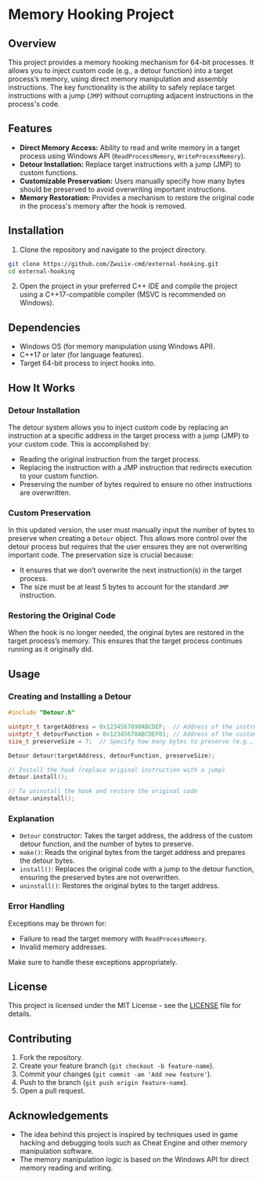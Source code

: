 # Memory Hooking Project

## Overview

This project provides a memory hooking mechanism for 64-bit processes. It allows you to inject custom code (e.g., a detour function) into a target process’s memory, using direct memory manipulation and assembly instructions. The key functionality is the ability to safely replace target instructions with a jump (`JMP`) without corrupting adjacent instructions in the process's code.

## Features

- **Direct Memory Access:** Ability to read and write memory in a target process using Windows API (`ReadProcessMemory`, `WriteProcessMemory`).
- **Detour Installation:** Replace target instructions with a jump (JMP) to custom functions.
- **Customizable Preservation:** Users manually specify how many bytes should be preserved to avoid overwriting important instructions.
- **Memory Restoration:** Provides a mechanism to restore the original code in the process's memory after the hook is removed.

## Installation

1. Clone the repository and navigate to the project directory.

```bash
git clone https://github.com/Zwuiix-cmd/external-hooking.git
cd external-hooking
```

2. Open the project in your preferred C++ IDE and compile the project using a C++17-compatible compiler (MSVC is recommended on Windows).

## Dependencies

- Windows OS (for memory manipulation using Windows API).
- C++17 or later (for language features).
- Target 64-bit process to inject hooks into.

## How It Works

### Detour Installation

The detour system allows you to inject custom code by replacing an instruction at a specific address in the target process with a jump (JMP) to your custom code. This is accomplished by:
- Reading the original instruction from the target process.
- Replacing the instruction with a JMP instruction that redirects execution to your custom function.
- Preserving the number of bytes required to ensure no other instructions are overwritten.

### Custom Preservation

In this updated version, the user must manually input the number of bytes to preserve when creating a `Detour` object. This allows more control over the detour process but requires that the user ensures they are not overwriting important code. The preservation size is crucial because:
- It ensures that we don’t overwrite the next instruction(s) in the target process.
- The size must be at least 5 bytes to account for the standard `JMP` instruction.

### Restoring the Original Code

When the hook is no longer needed, the original bytes are restored in the target process’s memory. This ensures that the target process continues running as it originally did.

## Usage

### Creating and Installing a Detour

```cpp
#include "Detour.h"

uintptr_t targetAddress = 0x1234567890ABCDEF;  // Address of the instruction to hook
uintptr_t detourFunction = 0x12345678ABCDEF01; // Address of the custom detour function
size_t preserveSize = 7;  // Specify how many bytes to preserve (e.g., 7 in this case)

Detour detour(targetAddress, detourFunction, preserveSize);

// Install the hook (replace original instruction with a jump)
detour.install();

// To uninstall the hook and restore the original code
detour.uninstall();
```

### Explanation

- `Detour` constructor: Takes the target address, the address of the custom detour function, and the number of bytes to preserve.
- `make()`: Reads the original bytes from the target address and prepares the detour bytes.
- `install()`: Replaces the original code with a jump to the detour function, ensuring the preserved bytes are not overwritten.
- `uninstall()`: Restores the original bytes to the target address.

### Error Handling

Exceptions may be thrown for:
- Failure to read the target memory with `ReadProcessMemory`.
- Invalid memory addresses.

Make sure to handle these exceptions appropriately.

## License

This project is licensed under the MIT License - see the [LICENSE](LICENSE) file for details.

## Contributing

1. Fork the repository.
2. Create your feature branch (`git checkout -b feature-name`).
3. Commit your changes (`git commit -am 'Add new feature'`).
4. Push to the branch (`git push origin feature-name`).
5. Open a pull request.

## Acknowledgements

- The idea behind this project is inspired by techniques used in game hacking and debugging tools such as Cheat Engine and other memory manipulation software.
- The memory manipulation logic is based on the Windows API for direct memory reading and writing.
